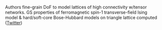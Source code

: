 
Authors fine-grain DoF to model lattices of high connectivity w/tensor networks. GS properties of ferromagnetic spin-1 transverse-field Ising model & hard/soft-core Bose-Hubbard models on triangle lattice computed ([Twitter](https://twitter.com/JoshuahHeath/status/1194647768322588672))
